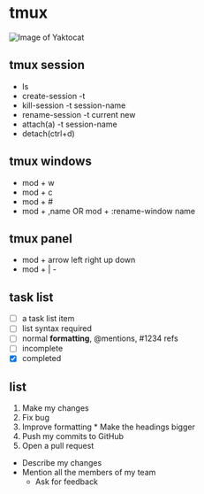 # tmux 

![Image of Yaktocat](https://octodex.github.com/images/yaktocat.png)


## tmux session
  - ls
  - create-session -t 
  - kill-session -t session-name
  - rename-session -t current new
  - attach(a) -t session-name
  - detach(ctrl+d) 
  
## tmux windows
  - mod + w
  - mod + c
  - mod + #
  - mod + ,name OR mod + :rename-window name


## tmux panel 
  - mod + arrow left right up down 
  - mod + | - 



## task list
- [ ] a task list item
- [ ] list syntax required
- [ ] normal **formatting**, @mentions, #1234 refs
- [ ] incomplete
- [x] completed

## list
1. Make my changes
  1. Fix bug
  2. Improve formatting
    * Make the headings bigger
2. Push my commits to GitHub
3. Open a pull request
  * Describe my changes
  * Mention all the members of my team
    * Ask for feedback


